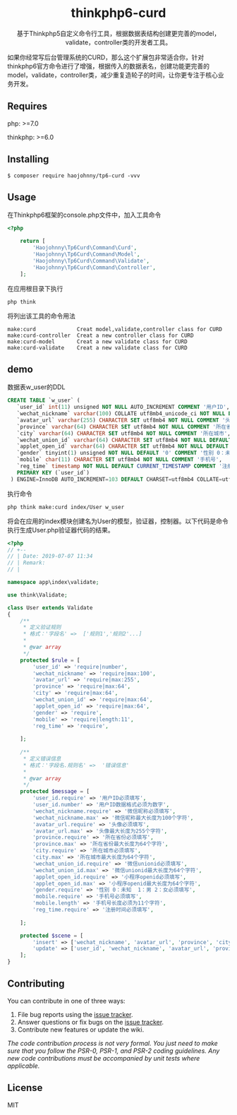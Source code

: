 <h1 align="center"> thinkphp6-curd </h1>

<p align="center">
基于Thinkphp5自定义命令行工具，根据数据表结构创建更完善的model，validate，controller类的开发者工具。

如果你经常写后台管理系统的CURD，那么这个扩展包非常适合你，针对thinkphp6官方命令进行了增强，根据传入的数据表名，创建功能更完善的model，validate，controller类，减少重复造轮子的时间，让你更专注于核心业务开发。
</p>

## Requires

php: >=7.0

thinkphp: >=6.0

## Installing

```shell
$ composer require haojohnny/tp6-curd -vvv
```

## Usage

在Thinkphp6框架的console.php文件中，加入工具命令
```php
<?php

    return [
        'Haojohnny\Tp6Curd\Command\Curd',
        'Haojohnny\Tp6Curd\Command\Model',
        'Haojohnny\Tp6Curd\Command\Validate',
        'Haojohnny\Tp6Curd\Command\Controller',
    ];
```

在应用根目录下执行
    
    php think

将列出该工具的命令用法

    make:curd             Creat model,validate,controller class for CURD
    make:curd-controller  Creat a new controller class for CURD
    make:curd-model       Creat a new validate class for CURD
    make:curd-validate    Creat a new validate class for CURD


## demo

数据表w_user的DDL
```sql
CREATE TABLE `w_user` (
   `user_id` int(11) unsigned NOT NULL AUTO_INCREMENT COMMENT '用户ID',
   `wechat_nickname` varchar(100) COLLATE utf8mb4_unicode_ci NOT NULL DEFAULT '' COMMENT '微信昵称',
   `avatar_url` varchar(255) CHARACTER SET utf8mb4 NOT NULL COMMENT '头像',
   `province` varchar(64) CHARACTER SET utf8mb4 NOT NULL COMMENT '所在省份',
   `city` varchar(64) CHARACTER SET utf8mb4 NOT NULL COMMENT '所在城市',
   `wechat_union_id` varchar(64) CHARACTER SET utf8mb4 NOT NULL DEFAULT '' COMMENT '微信unionid',
   `applet_open_id` varchar(64) CHARACTER SET utf8mb4 NOT NULL DEFAULT '' COMMENT '小程序openid',
   `gender` tinyint(1) unsigned NOT NULL DEFAULT '0' COMMENT '性别 0：未知  1：男 2：女',
   `mobile` char(11) CHARACTER SET utf8mb4 NOT NULL COMMENT '手机号',
   `reg_time` timestamp NOT NULL DEFAULT CURRENT_TIMESTAMP COMMENT '注册时间',
   PRIMARY KEY (`user_id`)
 ) ENGINE=InnoDB AUTO_INCREMENT=103 DEFAULT CHARSET=utf8mb4 COLLATE=utf8mb4_unicode_ci ROW_FORMAT=COMPACT COMMENT='用户表';
```

执行命令

    php think make:curd index/User w_user
    
将会在应用的index模块创建名为User的模型，验证器，控制器。以下代码是命令执行生成User.php验证器代码的结果。
```php
<?php
// +--
// | Date: 2019-07-07 11:34
// | Remark:
// |

namespace app\index\validate;

use think\Validate;

class User extends Validate
{
    /**
     * 定义验证规则
     * 格式：'字段名' =>  ['规则1','规则2'...]
     *
     * @var array
     */
    protected $rule = [
        'user_id' => 'require|number',
        'wechat_nickname' => 'require|max:100',
        'avatar_url' => 'require|max:255',
        'province' => 'require|max:64',
        'city' => 'require|max:64',
        'wechat_union_id' => 'require|max:64',
        'applet_open_id' => 'require|max:64',
        'gender' => 'require',
        'mobile' => 'require|length:11',
        'reg_time' => 'require',
        
    ];
    
    /**
     * 定义错误信息
     * 格式：'字段名.规则名' =>  '错误信息'
     *
     * @var array
     */
    protected $message = [
        'user_id.require' => '用户ID必须填写',
        'user_id.number' => '用户ID数据格式必须为数字',
        'wechat_nickname.require' => '微信昵称必须填写',
        'wechat_nickname.max' => '微信昵称最大长度为100个字符',
        'avatar_url.require' => '头像必须填写',
        'avatar_url.max' => '头像最大长度为255个字符',
        'province.require' => '所在省份必须填写',
        'province.max' => '所在省份最大长度为64个字符',
        'city.require' => '所在城市必须填写',
        'city.max' => '所在城市最大长度为64个字符',
        'wechat_union_id.require' => '微信unionid必须填写',
        'wechat_union_id.max' => '微信unionid最大长度为64个字符',
        'applet_open_id.require' => '小程序openid必须填写',
        'applet_open_id.max' => '小程序openid最大长度为64个字符',
        'gender.require' => '性别 0：未知  1：男 2：女必须填写',
        'mobile.require' => '手机号必须填写',
        'mobile.length' => '手机号长度必须为11个字符',
        'reg_time.require' => '注册时间必须填写',
        
    ];

    protected $scene = [
        'insert' => ['wechat_nickname', 'avatar_url', 'province', 'city', 'wechat_union_id', 'applet_open_id', 'gender', 'mobile', 'reg_time'],
        'update' => ['user_id', 'wechat_nickname', 'avatar_url', 'province', 'city', 'wechat_union_id', 'applet_open_id', 'gender', 'mobile', 'reg_time'],        
    ];
}

```

    

## Contributing

You can contribute in one of three ways:

1. File bug reports using the [issue tracker](https://github.com/haojohnny/tp5-curd/issues).
2. Answer questions or fix bugs on the [issue tracker](https://github.com/haojohnny/tp5-curd/issues).
3. Contribute new features or update the wiki.

_The code contribution process is not very formal. You just need to make sure that you follow the PSR-0, PSR-1, and PSR-2 coding guidelines. Any new code contributions must be accompanied by unit tests where applicable._

## License

MIT